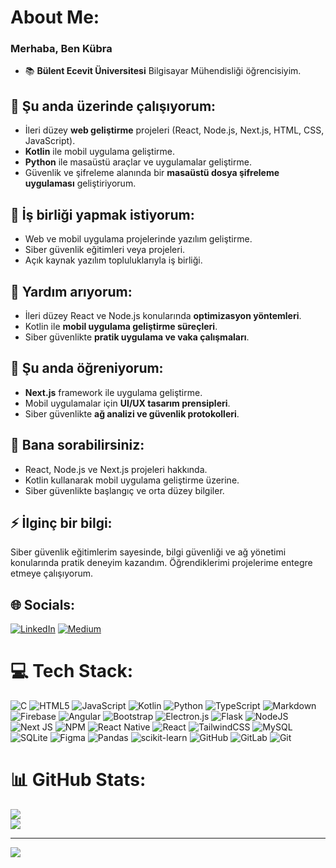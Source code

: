 # About Me:
### Merhaba, Ben Kübra  
- 📚 **Bülent Ecevit Üniversitesi** Bilgisayar Mühendisliği öğrencisiyim.  

## 🔭 Şu anda üzerinde çalışıyorum:  
- İleri düzey **web geliştirme** projeleri (React, Node.js, Next.js, HTML, CSS, JavaScript).  
- **Kotlin** ile mobil uygulama geliştirme.  
- **Python** ile masaüstü araçlar ve uygulamalar geliştirme.  
- Güvenlik ve şifreleme alanında bir **masaüstü dosya şifreleme uygulaması** geliştiriyorum.  

## 👯 İş birliği yapmak istiyorum:  
- Web ve mobil uygulama projelerinde yazılım geliştirme.  
- Siber güvenlik eğitimleri veya projeleri.  
- Açık kaynak yazılım topluluklarıyla iş birliği.  

## 🤝 Yardım arıyorum:  
- İleri düzey React ve Node.js konularında **optimizasyon yöntemleri**.  
- Kotlin ile **mobil uygulama geliştirme süreçleri**.  
- Siber güvenlikte **pratik uygulama ve vaka çalışmaları**.  

## 🌱 Şu anda öğreniyorum:  
- **Next.js** framework ile uygulama geliştirme.  
- Mobil uygulamalar için **UI/UX tasarım prensipleri**.  
- Siber güvenlikte **ağ analizi ve güvenlik protokolleri**.  

## 💬 Bana sorabilirsiniz:  
- React, Node.js ve Next.js projeleri hakkında.  
- Kotlin kullanarak mobil uygulama geliştirme üzerine.  
- Siber güvenlikte başlangıç ve orta düzey bilgiler.  

## ⚡ İlginç bir bilgi:  
Siber güvenlik eğitimlerim sayesinde, bilgi güvenliği ve ağ yönetimi konularında pratik deneyim kazandım. Öğrendiklerimi projelerime entegre etmeye çalışıyorum.  



## 🌐 Socials:
[![LinkedIn](https://img.shields.io/badge/LinkedIn-%230077B5.svg?logo=linkedin&logoColor=white)](https://linkedin.com/in/https://www.linkedin.com/in/k%C3%BCbra-kara-394850/) [![Medium](https://img.shields.io/badge/Medium-12100E?logo=medium&logoColor=white)](https://medium.com/@https://medium.com/@kubra26kara) 

# 💻 Tech Stack:
![C](https://img.shields.io/badge/c-%2300599C.svg?style=for-the-badge&logo=c&logoColor=white) ![HTML5](https://img.shields.io/badge/html5-%23E34F26.svg?style=for-the-badge&logo=html5&logoColor=white) ![JavaScript](https://img.shields.io/badge/javascript-%23323330.svg?style=for-the-badge&logo=javascript&logoColor=%23F7DF1E) ![Kotlin](https://img.shields.io/badge/kotlin-%237F52FF.svg?style=for-the-badge&logo=kotlin&logoColor=white) ![Python](https://img.shields.io/badge/python-3670A0?style=for-the-badge&logo=python&logoColor=ffdd54) ![TypeScript](https://img.shields.io/badge/typescript-%23007ACC.svg?style=for-the-badge&logo=typescript&logoColor=white) ![Markdown](https://img.shields.io/badge/markdown-%23000000.svg?style=for-the-badge&logo=markdown&logoColor=white) ![Firebase](https://img.shields.io/badge/firebase-%23039BE5.svg?style=for-the-badge&logo=firebase) ![Angular](https://img.shields.io/badge/angular-%23DD0031.svg?style=for-the-badge&logo=angular&logoColor=white) ![Bootstrap](https://img.shields.io/badge/bootstrap-%238511FA.svg?style=for-the-badge&logo=bootstrap&logoColor=white) ![Electron.js](https://img.shields.io/badge/Electron-191970?style=for-the-badge&logo=Electron&logoColor=white) ![Flask](https://img.shields.io/badge/flask-%23000.svg?style=for-the-badge&logo=flask&logoColor=white) ![NodeJS](https://img.shields.io/badge/node.js-6DA55F?style=for-the-badge&logo=node.js&logoColor=white) ![Next JS](https://img.shields.io/badge/Next-black?style=for-the-badge&logo=next.js&logoColor=white) ![NPM](https://img.shields.io/badge/NPM-%23CB3837.svg?style=for-the-badge&logo=npm&logoColor=white) ![React Native](https://img.shields.io/badge/react_native-%2320232a.svg?style=for-the-badge&logo=react&logoColor=%2361DAFB) ![React](https://img.shields.io/badge/react-%2320232a.svg?style=for-the-badge&logo=react&logoColor=%2361DAFB) ![TailwindCSS](https://img.shields.io/badge/tailwindcss-%2338B2AC.svg?style=for-the-badge&logo=tailwind-css&logoColor=white) ![MySQL](https://img.shields.io/badge/mysql-4479A1.svg?style=for-the-badge&logo=mysql&logoColor=white) ![SQLite](https://img.shields.io/badge/sqlite-%2307405e.svg?style=for-the-badge&logo=sqlite&logoColor=white) ![Figma](https://img.shields.io/badge/figma-%23F24E1E.svg?style=for-the-badge&logo=figma&logoColor=white) ![Pandas](https://img.shields.io/badge/pandas-%23150458.svg?style=for-the-badge&logo=pandas&logoColor=white) ![scikit-learn](https://img.shields.io/badge/scikit--learn-%23F7931E.svg?style=for-the-badge&logo=scikit-learn&logoColor=white) ![GitHub](https://img.shields.io/badge/github-%23121011.svg?style=for-the-badge&logo=github&logoColor=white) ![GitLab](https://img.shields.io/badge/gitlab-%23181717.svg?style=for-the-badge&logo=gitlab&logoColor=white) ![Git](https://img.shields.io/badge/git-%23F05033.svg?style=for-the-badge&logo=git&logoColor=white)
# 📊 GitHub Stats:
![](https://github-readme-streak-stats.herokuapp.com/?user=Kubrakara&theme=gruvbox&hide_border=false)<br/>
![](https://github-readme-stats.vercel.app/api/top-langs/?username=Kubrakara&theme=gruvbox&hide_border=false&include_all_commits=true&count_private=true&layout=compact)

---
[![](https://visitcount.itsvg.in/api?id=Kubrakara&icon=0&color=0)](https://visitcount.itsvg.in)

<!-- Proudly created with GPRM ( https://gprm.itsvg.in ) -->



